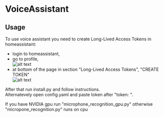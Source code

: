 # VoiceAssistant
## Usage
To use voice assistant you need to create Long-Lived Access Tokens in homeassistant:
- login to homeassistant,
- go to profile,\
  ![alt text](http://url/to/img.png)
- at bottom of the page in section "Long-Lived Access Tokens", "CREATE TOKEN"\
  ![alt text](http://url/to/img.png)


After that run install.py and follow instructions.\
Alternatevely open config.yaml and paste token after "token: ".

If you have NVIDIA gpu run "microphone_recognition_gpu.py" otherwise "micropone_recognition.py" runs on cpu